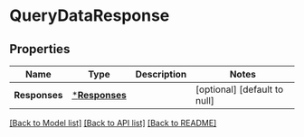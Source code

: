 # QueryDataResponse

## Properties
Name | Type | Description | Notes
------------ | ------------- | ------------- | -------------
**Responses** | [***Responses**](Responses.md) |  | [optional] [default to null]

[[Back to Model list]](../README.md#documentation-for-models) [[Back to API list]](../README.md#documentation-for-api-endpoints) [[Back to README]](../README.md)


